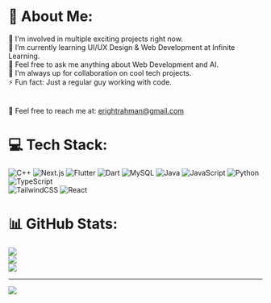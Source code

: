 # 💫 About Me:
🔭 I'm involved in multiple exciting projects right now.<br>🌱 I’m currently learning UI/UX Design & Web Development at Infinite Learning.<br>💬 Feel free to ask me anything about Web Development and AI.<br>👯 I'm always up for collaboration on cool tech projects.<br>⚡ Fun fact: Just a regular guy working with code.<br><br><br>📨 Feel free to reach me at: erightrahman@gmail.com


# 💻 Tech Stack:
![C++](https://img.shields.io/badge/c++-%2300599C.svg?style=for-the-badge&logo=c%2B%2B&logoColor=white) 
![Next.js](https://img.shields.io/badge/next.js-%23000000.svg?style=for-the-badge&logo=next.js&logoColor=white) 
![Flutter](https://img.shields.io/badge/flutter-%2302569B.svg?style=for-the-badge&logo=flutter&logoColor=white) 
![Dart](https://img.shields.io/badge/dart-%230175C2.svg?style=for-the-badge&logo=dart&logoColor=white) 
![MySQL](https://img.shields.io/badge/mysql-%2300f.svg?style=for-the-badge&logo=mysql&logoColor=white)
![Java](https://img.shields.io/badge/java-%23ED8B00.svg?style=for-the-badge&logo=openjdk&logoColor=white) 
![JavaScript](https://img.shields.io/badge/javascript-%23323330.svg?style=for-the-badge&logo=javascript&logoColor=%23F7DF1E) 
![Python](https://img.shields.io/badge/python-3670A0?style=for-the-badge&logo=python&logoColor=ffdd54) 
![TypeScript](https://img.shields.io/badge/typescript-%23007ACC.svg?style=for-the-badge&logo=typescript&logoColor=white)  
![TailwindCSS](https://img.shields.io/badge/tailwindcss-%2338B2AC.svg?style=for-the-badge&logo=tailwind-css&logoColor=white) 
![React](https://img.shields.io/badge/react-%2320232a.svg?style=for-the-badge&logo=react&logoColor=%2361DAFB)

# 📊 GitHub Stats:
![](https://github-readme-stats.vercel.app/api?username=erikrahman2&theme=transparent&hide_border=false&include_all_commits=false&count_private=false)<br/>
![](https://github-readme-streak-stats.herokuapp.com/?user=erikrahman2&theme=transparent&hide_border=false)<br/>
![](https://github-readme-stats.vercel.app/api/top-langs/?username=erikrahman2&theme=transparent&hide_border=false&include_all_commits=false&count_private=false&layout=compact)

---
[![](https://visitcount.itsvg.in/api?id=erikrahman2&icon=5&color=0)](https://visitcount.itsvg.in)


  
<!-- Proudly created with GPRM ( https://gprm.itsvg.in ) -->
